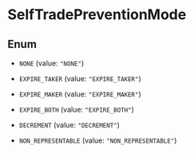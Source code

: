 

# SelfTradePreventionMode

## Enum


* `NONE` (value: `"NONE"`)

* `EXPIRE_TAKER` (value: `"EXPIRE_TAKER"`)

* `EXPIRE_MAKER` (value: `"EXPIRE_MAKER"`)

* `EXPIRE_BOTH` (value: `"EXPIRE_BOTH"`)

* `DECREMENT` (value: `"DECREMENT"`)

* `NON_REPRESENTABLE` (value: `"NON_REPRESENTABLE"`)



